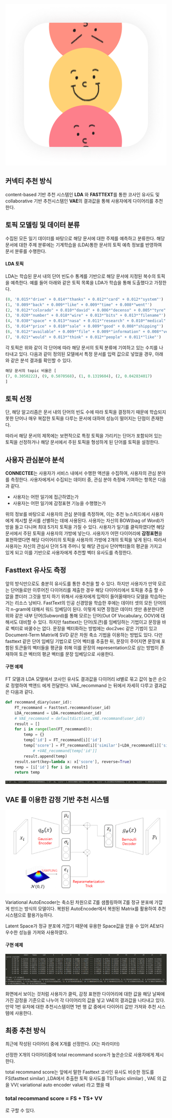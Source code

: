 ![image-20210917223642246](README.assets/main.png)

## 커넥티 추천 방식

content-based 기반 추천 시스템인 **LDA** 와 **FASTTEXT**를 통한 코사인 유사도 및 collaborative 기반 추천시스템인 **VAE**의 결과값을 통해 사용자에게 다이어리를 추천한다. 



## 토픽 모델링 및 데이터 분류

수집된 모든 일기 데이터를 바탕으로 해당 문서에 대한 주제를 예측하고 분류한다. 해당 문서에 대한 주제 분류에는 기계학습을 (LDA)통한 문서의 토픽 예측 정보를 반영하여 문서 분류를 수행한다.



#### LDA 토픽

LDA는 학습된 문서 내의 단어 빈도수 통계를 기반으로 해당 문서에 지정된 복수의 토픽을 예측한다. 
예를 들어 아래와 같은 토픽 목록을 LDA가 학습을 통해 도출했다고 가정한다.

```python
(0, '0.015*"drive" + 0.014*"thanks" + 0.012*"card" + 0.012*"system"')
(1, '0.009*"back" + 0.009*"like" + 0.009*"time" + 0.008*"went"')
(2, '0.012*"colorado" + 0.010*"david" + 0.006*"decenso" + 0.005*"tyre"')
(3, '0.020*"number" + 0.018*"wire" + 0.013*"bits" + 0.013*"filename"')
(4, '0.038*"space" + 0.013*"nasa" + 0.011*"research" + 0.010*"medical"')
(5, '0.014*"price" + 0.010*"sale" + 0.009*"good" + 0.008*"shipping"')
(6, '0.012*"available" + 0.009*"file" + 0.009*"information" + 0.008*"version"')
(7, '0.021*"would" + 0.013*"think" + 0.012*"people" + 0.011*"like"')

```

각 토픽은 위와 같이 각 단어에 따라 해당 문서의 토픽 분류에 기여하고 있는 수치를 나타내고 있다. 다음과 같이 정의된 모델에서 특정 문서를 입력 값으로 넣었을 경우, 아래와 같은 분석 결과를 확인할 수 있다.

```python
해당 문서의 topic 비율은 [
(7, 0.3050222), (9, 0.5070568), (1, 0.1319604), (2, 0.042834017)
]
```



## 토픽 선정

단, 해당 알고리즘은 문서 내의 단어의 빈도 수에 따라 토픽을 결정하기 때문에 학습되지 못한 단어나 매우 복잡한 토픽을 다루는 문서에 대하여 성능이 떨어지는 단점이 존재한다. 

따라서 해당 문서의 제목에는 보편적으로 특정 토픽을 가리키는 단어가 포함되어 있는 토픽을 선정하거나 해당 문서에서 주된 토픽을 형성하게 된 단어를 토픽을 설정한다.



## 사용자 관심분야 분석

**CONNECTEE**는 사용자가 서비스 내에서 수행한 액션을 수집하여, 사용자의 관심 분야를 측정한다. 사용자에게서 수집되는 데이터 중, 관심 분야 측정에 기여하는 항목은 다음과 같다.

- 사용자는 어떤 일기에 접근하였는가
- 사용자는 어떤 일기에 감정표현 기능을 수행했는가

위의 정보를 바탕으로 사용자의 관심 분야를 측정하며, 이는 추천 뉴스피드에서 사용자에게 제시할 문서를 선별하는 데에 사용된다.
사용자는 자신의 BOW(bag of Word)가방을 들고 다니며 최대 5가지 토픽을 가질 수 있다. 사용자가 일기를 클릭하였다면 해당 문서에서 주된 토픽을 사용자의 가방에 넣는다.
사용자가 어떤 다이어리에 **감정표현**을 표현하였다면 해당 다이어리의 토픽을 사용자의 가방에 2개의 토픽을 넣게 된다.
따라서 사용자는 자신의 관심사 단어 5개 주머니 및 해당 관심사 단어백터들의 평균을 가지고 있게 되고 이를 기반으로 
사용자에게 추천할 벡터 유사도를 측정한다.



## Fasttext 유사도 측정

앞의 방식만으로도 충분히 유사도를 통한 추천을 할 수 있다. 하지만 사용자가 만약 모르는 단어들로만 이루어진 다이어리를 제출한 경우 해당 다이어리에서 토픽을 추출 할 수 없을 뿐더러 그것을 방지 하기 위해서 사용자에게 입력이 들어올때마다 모델을 학습하는 거는 리소스 낭비다.
FastText의 인공 신경망을 학습한 후에는 데이터 셋의 모든 단어의 각 n-gram에 대해서 워드 임베딩이 된다. 이렇게 되면 장점은 데이터 셋만 충분한다면 위와 같은 내부 단어(Subword)를 통해 모르는 단어(Out Of Vocabulary, OOV)에 대해서도 대비할 수 있다.
하지만  fasttext는 단어(토큰)를 임베딩하는 기법이고 문장을 바로 벡터로 바꿀수는 없다. 문장을 벡터화하는 방법에는 doc2vec 같은 기법이 있고 Document-Term Matrix에 SVD 같은 차원 축소 기법을 이용하는 방법도 있다. 다만 fasttext 같은 단어 임베딩 기법으로 단어 벡터를 추출한 뒤, 문장이 주어지면 문장에 포함된 토큰들의 벡터들을 평균을 취해 이를 문장의 representation으로 삼는 방법이 존재하여 토큰 벡터의 평균 벡터를 문장 임베딩으로 사용한다.

#### 구현 예제

FT 모델과 LDA 모델에서 코사인 유사도 결과값을 다이어리 id별로 묶고 값이 높은 순으로 정렬하여 백앤드 에게 전달한다.
VAE_recommand 는 뒤에서 자세히 다루고 결과값은 다음과 같다.

```python
def recommand_diary(user_id):
    FT_recommand = Fasttext.recommand(user_id)
    LDA_recommand = LDA.recommand(user_id)
    # VAE_recommand = defaultdict(int,VAE.recommand(user_id))
    result = []
    for i in range(len(FT_recommand)):
        temp = {}
        temp['id'] = FT_recommand[i]['id']
        temp['score'] = FT_recommand[i]['similar']+LDA_recommand[i]['similar']
            # +VAE_recommand[temp['id']]
        result.append(temp)
    result.sort(key=lambda x: x['score'], reverse=True)
    temp = [i['id'] for i in result]
    return temp
```

![image-20210917225300180](README.assets/image-20210917225300180.png)



## **VAE 를 이용한 감정 기반 추천 시스템**

![image-20210917223642246](README.assets/image-20210917223642246.png)

Variational AutoEncoder는 축소된 차원으로 Z를 샘플링하여 Z를 정규 분포에 가깝게 만드는 방식의 모델이다.  복원된 AutoEncoder에서 복원된 Matrix를 활용하여 추천시스템으로 활용가능하다. 

Latent Space가 정규 분포에 가깝기 때문에 유용한 Space값을 얻을 수 있어 AE보다 우수한 성능을 가져와 사용하였다.

#### 구현 예제

![image-20210917224509202](README.assets/image-20210917224509202.png)

화면에서 보이는 것처럼 사용자가 클릭, 감정 표현한 다이어리에 대한 값을 해당 날짜에 가진 감정을 기준으로 나누어 각 다이어리의 값을 넣고 VAE의 결과값을 나타내고 있다. 만약 1번 유저에 대한 추천시스템이면 1번 행 값 중에서 다이어리 값만 가져와 추천 시스템에 사용한다. 

## 최종 추천 방식

최근에 작성된 다이어리 중에 X개를 선정한다. (X는 파라미터)

선정한 X개의 다이어리중에 total recommand score가 높은순으로 사용자에게 제시한다.

total recommand score는 앞에서 말한 Fasttext 코사인 유사도 비슷한 정도를 FS(fasttext similar) ,LDA에서 추출한 토픽 유사도를 TS(Topic slimilar) , VAE 의 값을 VV( variational auto encoder value) 라고 했을 때

### total recommand score = FS + TS\+ VV

로 구할 수 있다.



